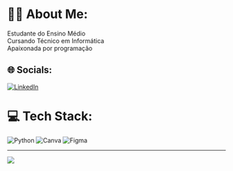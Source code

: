 # 🙋‍♀️ About Me:
Estudante do Ensino Médio<br>Cursando Técnico em Informática<br>Apaixonada por programação


## 🌐 Socials:
[![LinkedIn](https://img.shields.io/badge/LinkedIn-%230077B5.svg?logo=linkedin&logoColor=white)](https://linkedin.com/in/https://www.linkedin.com/in/angelita-dias-a31775260/) 

# 💻 Tech Stack:
![Python](https://img.shields.io/badge/python-3670A0?style=for-the-badge&logo=python&logoColor=ffdd54) ![Canva](https://img.shields.io/badge/Canva-%2300C4CC.svg?style=for-the-badge&logo=Canva&logoColor=white) ![Figma](https://img.shields.io/badge/figma-%23F24E1E.svg?style=for-the-badge&logo=figma&logoColor=white)

---
[![](https://visitcount.itsvg.in/api?id=angelitadias&icon=0&color=0)](https://visitcount.itsvg.in)

<!-- Proudly created with GPRM ( https://gprm.itsvg.in ) -->
